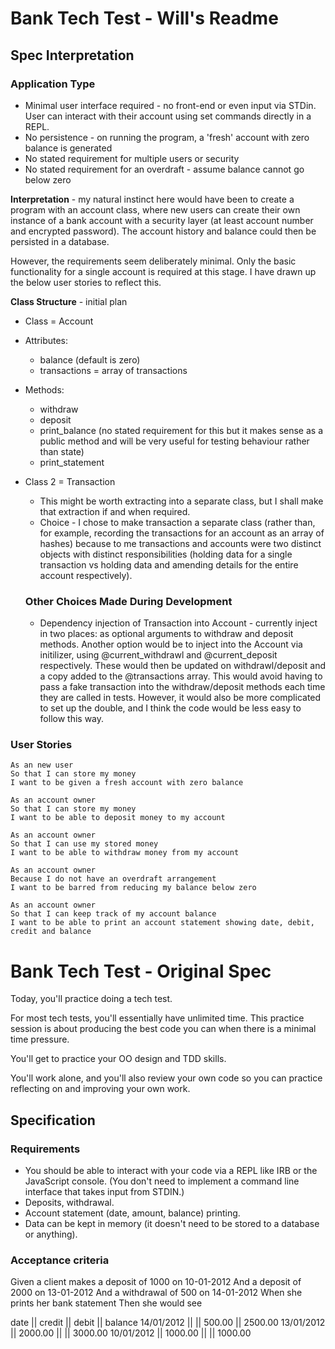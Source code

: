 # Bank Tech Test - Will's Readme

## Spec Interpretation

### Application Type

- Minimal user interface required - no front-end or even input via STDin. User can interact with their account using set commands directly in a REPL.
- No persistence - on running the program, a 'fresh' account with zero balance is generated
- No stated requirement for multiple users or security
- No stated requirement for an overdraft - assume balance cannot go below zero

**Interpretation** - my natural instinct here would have been to create a program with an account class, where new users can create their own instance of a bank account with a security layer (at least account number and encrypted password). The account history and balance could then be persisted in a database.

However, the requirements seem deliberately minimal. Only the basic functionality for a single account is required at this stage. I have drawn up the below user stories to reflect this.

**Class Structure** - initial plan
- Class = Account
- Attributes:
  - balance (default is zero)
  - transactions = array of transactions
- Methods:
  - withdraw
  - deposit
  - print_balance (no stated requirement for this but it makes sense as a public method and will be very useful for testing behaviour rather than state)
  - print_statement

- Class 2 = Transaction
  - This might be worth extracting into a separate class, but I shall make that extraction if and when required.
  - Choice - I chose to make transaction a separate class (rather than, for example, recording the transactions for an account as an array of hashes) because to me transactions and accounts were two distinct objects with distinct responsibilities (holding data for a single transaction vs holding data and amending details for the entire account respectively).

  ### Other Choices Made During Development

  - Dependency injection of Transaction into Account - currently inject in two places: as optional arguments to withdraw and deposit methods. Another option would be to inject into the Account via initilizer, using @current_withdrawl and @current_deposit respectively. These would then be updated on withdrawl/deposit and a copy added to the @transactions array. This would avoid having to pass a fake transaction into the withdraw/deposit methods each time they are called in tests. However, it would also be more complicated to set up the double, and I think the code would be less easy to follow this way.

### User Stories
```
As an new user
So that I can store my money
I want to be given a fresh account with zero balance

As an account owner
So that I can store my money
I want to be able to deposit money to my account

As an account owner
So that I can use my stored money
I want to be able to withdraw money from my account

As an account owner
Because I do not have an overdraft arrangement
I want to be barred from reducing my balance below zero

As an account owner
So that I can keep track of my account balance
I want to be able to print an account statement showing date, debit, credit and balance
```

# Bank Tech Test - Original Spec
Today, you'll practice doing a tech test.

For most tech tests, you'll essentially have unlimited time. This practice session is about producing the best code you can when there is a minimal time pressure.

You'll get to practice your OO design and TDD skills.

You'll work alone, and you'll also review your own code so you can practice reflecting on and improving your own work.

## Specification

### Requirements
- You should be able to interact with your code via a REPL like IRB or the JavaScript console. (You don't need to implement a command line interface that takes input from STDIN.)
- Deposits, withdrawal.
- Account statement (date, amount, balance) printing.
- Data can be kept in memory (it doesn't need to be stored to a database or anything).

### Acceptance criteria

Given a client makes a deposit of 1000 on 10-01-2012
And a deposit of 2000 on 13-01-2012
And a withdrawal of 500 on 14-01-2012
When she prints her bank statement
Then she would see

date || credit || debit || balance
14/01/2012 || || 500.00 || 2500.00
13/01/2012 || 2000.00 || || 3000.00
10/01/2012 || 1000.00 || || 1000.00
